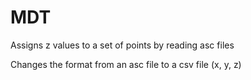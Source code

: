# MDT
Assigns z values to a set of points by reading asc files

Changes the format from an asc file to a csv file (x, y, z)
